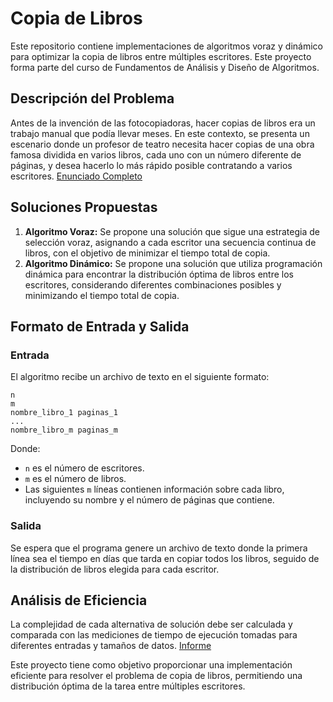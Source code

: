 # Copia de Libros

Este repositorio contiene implementaciones de algoritmos voraz y dinámico para optimizar la copia de libros entre múltiples escritores. Este proyecto forma parte del curso de Fundamentos de Análisis y Diseño de Algoritmos.

## Descripción del Problema

Antes de la invención de las fotocopiadoras, hacer copias de libros era un trabajo manual que podía llevar meses. En este contexto, se presenta un escenario donde un profesor de teatro necesita hacer copias de una obra famosa dividida en varios libros, cada uno con un número diferente de páginas, y desea hacerlo lo más rápido posible contratando a varios escritores.
[Enunciado Completo](Enunciado.pdf)

## Soluciones Propuestas

1. **Algoritmo Voraz:** Se propone una solución que sigue una estrategia de selección voraz, asignando a cada escritor una secuencia continua de libros, con el objetivo de minimizar el tiempo total de copia.
2. **Algoritmo Dinámico:** Se propone una solución que utiliza programación dinámica para encontrar la distribución óptima de libros entre los escritores, considerando diferentes combinaciones posibles y minimizando el tiempo total de copia.

## Formato de Entrada y Salida

### Entrada

El algoritmo recibe un archivo de texto en el siguiente formato:
```
n
m
nombre_libro_1 paginas_1
...
nombre_libro_m paginas_m
```
Donde:
- `n` es el número de escritores.
- `m` es el número de libros.
- Las siguientes `m` líneas contienen información sobre cada libro, incluyendo su nombre y el número de páginas que contiene.

### Salida

Se espera que el programa genere un archivo de texto donde la primera línea sea el tiempo en días que tarda en copiar todos los libros, seguido de la distribución de libros elegida para cada escritor.

## Análisis de Eficiencia

La complejidad de cada alternativa de solución debe ser calculada y comparada con las mediciones de tiempo de ejecución tomadas para diferentes entradas y tamaños de datos. [Informe](Proyecto_FADA_1741699.pdf)

Este proyecto tiene como objetivo proporcionar una implementación eficiente para resolver el problema de copia de libros, permitiendo una distribución óptima de la tarea entre múltiples escritores.
